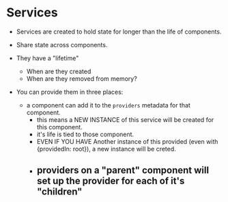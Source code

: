 # Services

- Services are created to hold state for longer than the life of components.
- Share state across components.

- They have a "lifetime"
  - When are they created
  - When are they removed from memory?

- You can provide them in three places:
  - a component can add it to the `providers` metadata for that component.
    - this means a NEW INSTANCE of this service will be created for this component.
    - it's life is tied to those component.
    - EVEN IF YOU HAVE Another instance of this provided (even with {providedIn: root}), a new instance will be creted.
    - providers on a "parent" component will set up the provider for each of it's "children"
      -

